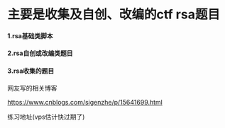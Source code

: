 # 主要是收集及自创、改编的ctf rsa题目

#### 1.rsa基础类脚本

#### 2.rsa自创或改编类题目

#### 3.rsa收集的题目

网友写的相关博客

https://www.cnblogs.com/sigenzhe/p/15641699.html

练习地址(vps估计快过期了)


